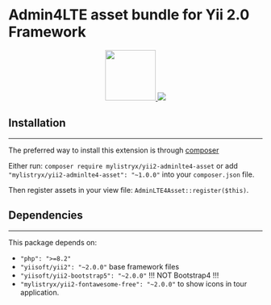 # Admin4LTE asset bundle for Yii 2.0 Framework #

<p align="center">
    <a href="https://github.com/yiisoft" target="_blank">
        <img src="https://avatars0.githubusercontent.com/u/993323" height="100px">
    </a>
    <a href="https://adminlte.io/">
    <img src="https://adminlte.io/wp-content/uploads/2021/03/logo.png">
    </a>
</p>

## Installation #
___

The preferred way to install this extension is through [composer ](http://getcomposer.org/download/)

Either run: `composer require mylistryx/yii2-adminlte4-asset`  or add `"mylistryx/yii2-adminlte4-asset": "~1.0.0"` into your `composer.json` file. 

Then register assets in your view file: `AdminLTE4Asset::register($this)`.


## Dependencies ##

---
This package depends on:
- `"php": ">=8.2"`
- `"yiisoft/yii2": "~2.0.0"` base framework files
- `"yiisoft/yii2-bootstrap5": "~2.0.0"` !!! NOT Bootstrap4 !!!
- `"mylistryx/yii2-fontawesome-free": "~2.0.0"` to show icons in tour application.
